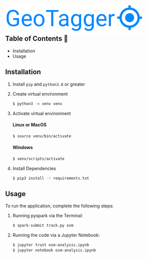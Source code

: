 <img src="assets/image-20211210180125153.png" align="left">  
<br/><br/><br/><br/>

## Table of Contents :triangular_flag_on_post:

- Installation
- Usage

## Installation

1. Install `pip` and `python3.8` or greater

2. Create virtual environment

   ```bash
   $ python3 -m venv venv
   ```

3. Activate virtual environment

   #### Linux or MacOS

   ```bash
   $ source venv/bin/activate
   ```

   #### Windows

   ```bash
   $ venv/scripts/activate
   ```

4. Install Dependencies

   ```bash
   $ pip3 install -r requirements.txt
   ```

## Usage

To run the application, complete the following steps:

1. Running pyspark via the Terminal:

   ```bash
   $ spark-submit track.py osm
   ```

2. Running the code via a Jupyter Notebook:

    ```bash
    $ jupyter trust osm-analysis.ipynb
    $ jupyter notebook osm-analysis.ipynb
    ```
